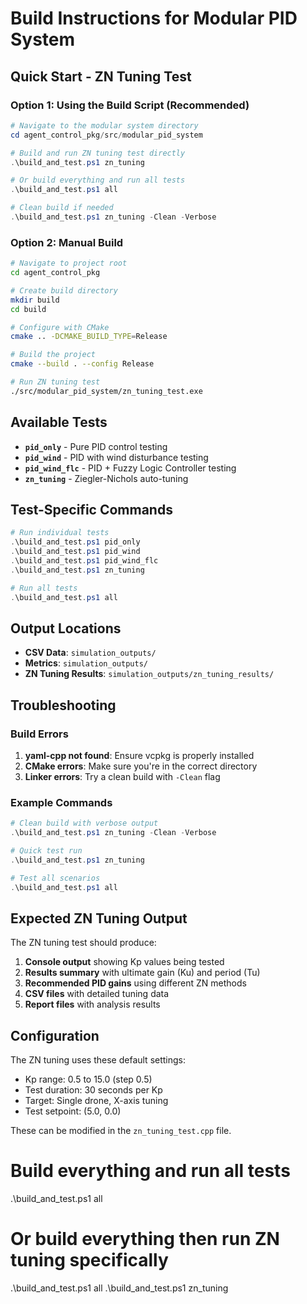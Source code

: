 # Build Instructions for Modular PID System

## Quick Start - ZN Tuning Test

### Option 1: Using the Build Script (Recommended)

```powershell
# Navigate to the modular system directory
cd agent_control_pkg/src/modular_pid_system

# Build and run ZN tuning test directly
.\build_and_test.ps1 zn_tuning

# Or build everything and run all tests
.\build_and_test.ps1 all

# Clean build if needed
.\build_and_test.ps1 zn_tuning -Clean -Verbose
```

### Option 2: Manual Build

```bash
# Navigate to project root
cd agent_control_pkg

# Create build directory
mkdir build
cd build

# Configure with CMake
cmake .. -DCMAKE_BUILD_TYPE=Release

# Build the project
cmake --build . --config Release

# Run ZN tuning test
./src/modular_pid_system/zn_tuning_test.exe
```

## Available Tests

- **`pid_only`** - Pure PID control testing
- **`pid_wind`** - PID with wind disturbance testing
- **`pid_wind_flc`** - PID + Fuzzy Logic Controller testing
- **`zn_tuning`** - Ziegler-Nichols auto-tuning

## Test-Specific Commands

```powershell
# Run individual tests
.\build_and_test.ps1 pid_only
.\build_and_test.ps1 pid_wind
.\build_and_test.ps1 pid_wind_flc
.\build_and_test.ps1 zn_tuning

# Run all tests
.\build_and_test.ps1 all
```

## Output Locations

- **CSV Data**: `simulation_outputs/`
- **Metrics**: `simulation_outputs/`
- **ZN Tuning Results**: `simulation_outputs/zn_tuning_results/`

## Troubleshooting

### Build Errors

1. **yaml-cpp not found**: Ensure vcpkg is properly installed
2. **CMake errors**: Make sure you're in the correct directory
3. **Linker errors**: Try a clean build with `-Clean` flag

### Example Commands

```powershell
# Clean build with verbose output
.\build_and_test.ps1 zn_tuning -Clean -Verbose

# Quick test run
.\build_and_test.ps1 zn_tuning

# Test all scenarios
.\build_and_test.ps1 all
```

## Expected ZN Tuning Output

The ZN tuning test should produce:

1. **Console output** showing Kp values being tested
2. **Results summary** with ultimate gain (Ku) and period (Tu)
3. **Recommended PID gains** using different ZN methods
4. **CSV files** with detailed tuning data
5. **Report files** with analysis results

## Configuration

The ZN tuning uses these default settings:
- Kp range: 0.5 to 15.0 (step 0.5)
- Test duration: 30 seconds per Kp
- Target: Single drone, X-axis tuning
- Test setpoint: (5.0, 0.0)

These can be modified in the `zn_tuning_test.cpp` file. 

# Build everything and run all tests
.\build_and_test.ps1 all

# Or build everything then run ZN tuning specifically
.\build_and_test.ps1 all
.\build_and_test.ps1 zn_tuning 